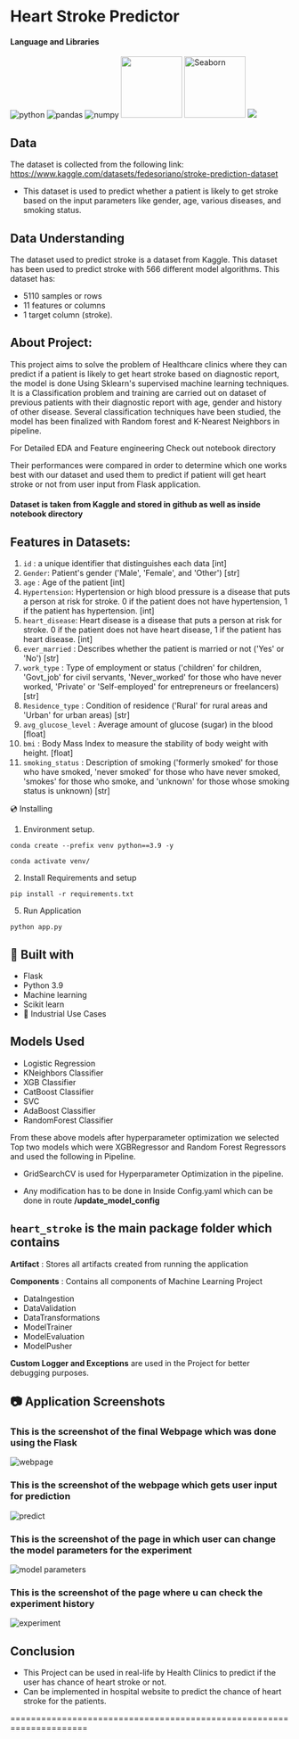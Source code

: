 # Heart Stroke Predictor

#### Language and Libraries

<p>
<a><img src="https://img.shields.io/badge/Python-FFD43B?style=for-the-badge&logo=python&logoColor=darkgreen" alt="python"/></a>
<a><img src="https://img.shields.io/badge/Pandas-2C2D72?style=for-the-badge&logo=pandas&logoColor=white" alt="pandas"/></a>
<a><img src="https://img.shields.io/badge/Numpy-777BB4?style=for-the-badge&logo=numpy&logoColor=white" alt="numpy"/></a>
 <a><img src="https://matplotlib.org/_static/logo2_compressed.svg"width="110"/></a>
<a><img src="https://seaborn.pydata.org/_static/logo-wide-lightbg.svg" alt="Seaborn"width="110"/></a>
<a><img src="https://img.shields.io/badge/flask-%23000.svg?style=for-the-badge&logo=flask&logoColor=white"></a>
</p>


## Data
The dataset is collected from the following link:
https://www.kaggle.com/datasets/fedesoriano/stroke-prediction-dataset

* This dataset is used to predict whether a patient is likely to get stroke based on the input parameters like gender, age, various diseases, and smoking status.

## Data Understanding
The dataset used to predict stroke is a dataset from Kaggle. This dataset has been used to predict stroke with 566 different model algorithms. This dataset has:
- 5110 samples or rows
- 11 features or columns 
- 1 target column (stroke).

## About Project:
This project aims to solve the problem of Healthcare clinics where they can predict if a patient is likely to get heart stroke based on diagnostic report, the model is done  Using Sklearn's supervised machine learning techniques. It is a Classification problem and training are carried out on dataset of previous patients with their diagnostic report with age, gender and history of other disease. Several classification techniques have been studied, the model has been finalized with Random forest and K-Nearest Neighbors in pipeline.

For Detailed EDA and Feature engineering Check out notebook directory 

Their performances were compared in order to determine which one works best with our dataset and used them to predict if patient will get heart stroke or not from user input from Flask application.

#### Dataset is taken from Kaggle and stored in github as well as inside notebook directory 


## Features in Datasets:
1. `id` : a unique identifier that distinguishes each data [int]
2. `Gender`: Patient's gender ('Male', 'Female', and 'Other') [str]
3. `age` : Age of the patient [int]
4. `Hypertension`: Hypertension or high blood pressure is a disease that puts a person at risk for stroke. 0 if the patient does not have hypertension, 1 if the patient has hypertension. [int]
5. `heart_disease`: Heart disease is a disease that puts a person at risk for stroke. 0 if the patient does not have heart disease, 1 if the patient has heart disease. [int]
6. `ever_married` : Describes whether the patient is married or not ('Yes' or 'No') [str]
7. `work_type` : Type of employment or status ('children' for children, 'Govt_job' for civil servants, 'Never_worked' for those who have never worked, 'Private' or 'Self-employed' for entrepreneurs or freelancers) [str]
8. `Residence_type` : Condition of residence ('Rural' for rural areas and 'Urban' for urban areas) [str]
9. `avg_glucose_level` : Average amount of glucose (sugar) in the blood [float]
10. `bmi` : Body Mass Index to measure the stability of body weight with height. [float]
11. `smoking_status` : Description of smoking ('formerly smoked' for those who have smoked, 'never smoked' for those who have never smoked, 'smokes' for those who smoke, and 'unknown' for those whose smoking status is unknown) [str]

💿 Installing
1. Environment setup.
```
conda create --prefix venv python==3.9 -y
```
```
conda activate venv/
````
2. Install Requirements and setup
```
pip install -r requirements.txt
```
5. Run Application
```
python app.py
```

## 🔧 Built with
- Flask
- Python 3.9
- Machine learning
- Scikit learn
- 🏦 Industrial Use Cases

## Models Used
* Logistic Regression
* KNeighbors Classifier
* XGB Classifier
* CatBoost Classifier
* SVC
* AdaBoost Classifier
* RandomForest Classifier

From these above models after hyperparameter optimization we selected Top two models which were XGBRegressor and Random Forest Regressors and used the following in Pipeline.

* GridSearchCV is used for Hyperparameter Optimization in the pipeline.

* Any modification has to be done in  Inside Config.yaml which can be done in route **/update_model_config**

## `heart_stroke` is the main package folder which contains 

**Artifact** : Stores all artifacts created from running the application

**Components** : Contains all components of Machine Learning Project
- DataIngestion
- DataValidation
- DataTransformations
- ModelTrainer
- ModelEvaluation
- ModelPusher

**Custom Logger and Exceptions** are used in the Project for better debugging purposes.

## 📷 Application Screenshots
### **This is the screenshot of the final Webpage which was done using the Flask**
![webpage](static/webpage.png)

### **This is the screenshot of the webpage which gets user input for prediction**
![predict](static/predictform.png)

### **This is the screenshot of the page in which user can change the model parameters for the experiment**
![model parameters](static/updateform.png)

### **This is the screenshot of the page where u can check the experiment history**
![experiment](static/experiment.png)

## Conclusion
- This Project can be used in real-life by Health Clinics to predict if the user has chance of heart stroke or not.
- Can be implemented in hospital website to predict the chance of heart stroke for the patients.

=====================================================================


